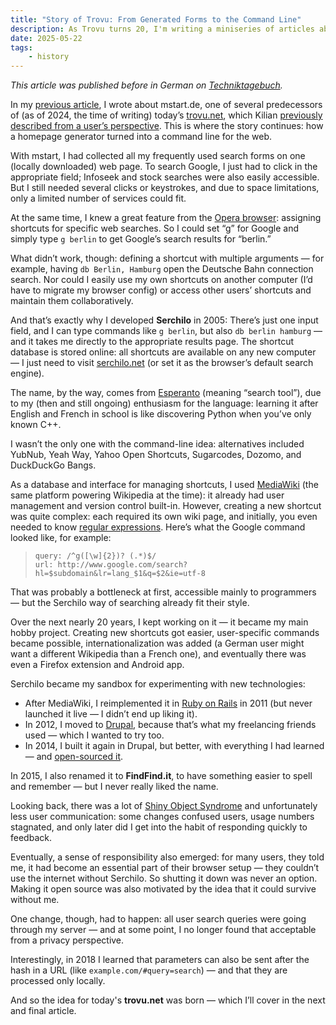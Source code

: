 ```yaml
---
title: "Story of Trovu: From Generated Forms to the Command Line"
description: As Trovu turns 20, I'm writing a miniseries of articles about its history. Part one covers its first version, called "Serchilo".
date: 2025-05-22
tags:
    - history
---
```


_This article was published before in German on [Techniktagebuch](https://techniktagebuch.tumblr.com/post/752527931803418624/2005)._

In my [previous article](/startpage-generator), I wrote about mstart.de, one of several predecessors of (as of 2024, the time of writing) today’s [trovu.net](https://trovu.net/), which Kilian [previously described from a user’s perspective](https://techniktagebuch.tumblr.com/post/749989061656182784/seit-2007). This is where the story continues: how a homepage generator turned into a command line for the web.

With mstart, I had collected all my frequently used search forms on one (locally downloaded) web page. To search Google, I just had to click in the appropriate field; Infoseek and stock searches were also easily accessible. But I still needed several clicks or keystrokes, and due to space limitations, only a limited number of services could fit.

At the same time, I knew a great feature from the [Opera browser](https://de.wikipedia.org/wiki/Opera_%28Browser%29): assigning shortcuts for specific web searches. So I could set “g” for Google and simply type `g berlin` to get Google’s search results for “berlin.”

What didn’t work, though: defining a shortcut with multiple arguments — for example, having `db Berlin, Hamburg` open the Deutsche Bahn connection search. Nor could I easily use my own shortcuts on another computer (I’d have to migrate my browser config) or access other users’ shortcuts and maintain them collaboratively.

And that’s exactly why I developed **Serchilo** in 2005: There’s just one input field, and I can type commands like `g berlin`, but also `db berlin hamburg` — and it takes me directly to the appropriate results page. The shortcut database is stored online: all shortcuts are available on any new computer — I just need to visit [serchilo.net](http://serchilo.net) (or set it as the browser’s default search engine).

The name, by the way, comes from [Esperanto](https://de.wikipedia.org/wiki/Esperanto) (meaning “search tool”), due to my (then and still ongoing) enthusiasm for the language: learning it after English and French in school is like discovering Python when you’ve only known C++.

I wasn’t the only one with the command-line idea: alternatives included YubNub, Yeah Way, Yahoo Open Shortcuts, Sugarcodes, Dozomo, and DuckDuckGo Bangs.

As a database and interface for managing shortcuts, I used [MediaWiki](https://de.wikipedia.org/wiki/MediaWiki) (the same platform powering Wikipedia at the time): it already had user management and version control built-in. However, creating a new shortcut was quite complex: each required its own wiki page, and initially, you even needed to know [regular expressions](https://de.wikipedia.org/wiki/Regul%C3%A4rer_Ausdruck). Here’s what the Google command looked like, for example:

> ```
> query: /^g([\w]{2})? (.*)$/
> url: http://www.google.com/search?hl=$subdomain&lr=lang_$1&q=$2&ie=utf-8
> ```

That was probably a bottleneck at first, accessible mainly to programmers — but the Serchilo way of searching already fit their style.

Over the next nearly 20 years, I kept working on it — it became my main hobby project. Creating new shortcuts got easier, user-specific commands became possible, internationalization was added (a German user might want a different Wikipedia than a French one), and eventually there was even a Firefox extension and Android app.

Serchilo became my sandbox for experimenting with new technologies:

-   After MediaWiki, I reimplemented it in [Ruby on Rails](https://de.wikipedia.org/wiki/Ruby_on_Rails) in 2011 (but never launched it live — I didn’t end up liking it).
-   In 2012, I moved to [Drupal](https://de.wikipedia.org/wiki/Drupal), because that’s what my freelancing friends used — which I wanted to try too.
-   In 2014, I built it again in Drupal, but better, with everything I had learned — and [open-sourced it](https://github.com/georgjaehnig/serchilo-drupal).

In 2015, I also renamed it to **FindFind.it**, to have something easier to spell and remember — but I never really liked the name.

Looking back, there was a lot of [Shiny Object Syndrome](https://en.wikipedia.org/wiki/Shiny_object_syndrome) and unfortunately less user communication: some changes confused users, usage numbers stagnated, and only later did I get into the habit of responding quickly to feedback.

Eventually, a sense of responsibility also emerged: for many users, they told me, it had become an essential part of their browser setup — they couldn’t use the internet without Serchilo. So shutting it down was never an option. Making it open source was also motivated by the idea that it could survive without me.

One change, though, had to happen: all user search queries were going through my server — and at some point, I no longer found that acceptable from a privacy perspective.

Interestingly, in 2018 I learned that parameters can also be sent after the hash in a URL (like `example.com/#query=search`) — and that they are processed only locally.

And so the idea for today's **trovu.net** was born — which I’ll cover in the next and final article.
